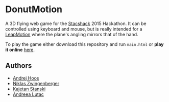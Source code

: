 # DonutMotion
A 3D flying web game for the [Stacshack](http://stacshack.org/) 2015 Hackathon. It can be controlled using keyboard and mouse, but is really intended for a [LeapMotion](https://www.leapmotion.com/) where the plane's angling mirrors that of the hand.

To play the game either download this repository and run `main.html` or **play it online** [here](http://donuts.wotcs.com).

## Authors
* [Andrej Hoos](https://github.com/adikus)
* [Niklas Zwingenberger](https://github.com/NiklasZ)
* [Kajetan Stanski](https://github.com/kstanski)
* [Andreea Lutac](https://github.com/Andreea-L)

